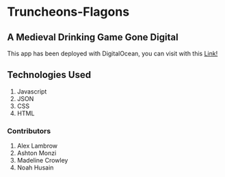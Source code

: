 # Truncheons-Flagons
## A Medieval Drinking Game Gone Digital

This app has been deployed with DigitalOcean, you can visit with this [Link!](https://truncheons-flagons-ifldp.ondigitalocean.app/)

## Technologies Used

1. Javascript
2. JSON
3. CSS
4. HTML

### Contributors
1. Alex Lambrow
2. Ashton Monzi
3. Madeline Crowley
4. Noah Husain
